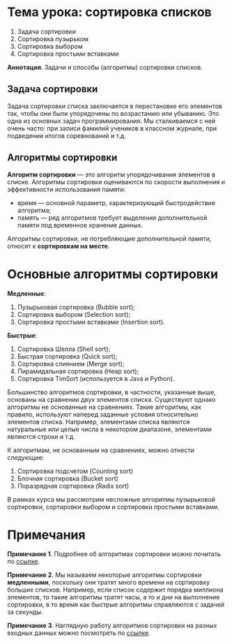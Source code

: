 # Тема урока: сортировка списков

1. Задача сортировки
2. Сортировка пузырьком
3. Сортировка выбором
4. Сортировка простыми вставками

**Аннотация**. Задачи и способы (алгоритмы) сортировки списков.

## Задача сортировки

Задача сортировки списка заключается в перестановке его элементов так, чтобы они были упорядочены по возрастанию или убыванию. Это одна из основных задач программирования. Мы сталкиваемся с ней очень часто: при записи фамилий учеников в классном журнале, при подведении итогов соревнований и т.д.

## Алгоритмы сортировки

**Алгоритм сортировки** — это алгоритм упорядочивания элементов в списке. Алгоритмы сортировки оцениваются по скорости выполнения и эффективности использования памяти:

- время — основной параметр, характеризующий быстродействие алгоритма;
- память — ряд алгоритмов требует выделения дополнительной памяти под временное хранение данных.

Алгоритмы сортировки, не потребляющие дополнительной памяти, относят к **сортировкам на месте**.

# Основные алгоритмы сортировки

**Медленные**:

1. Пузырьковая сортировка (Bubble sort);
2. Сортировка выбором (Selection sort);
3. Сортировка простыми вставками (Insertion sort).

**Быстрые**:

1. Сортировка Шелла (Shell sort);
2. Быстрая сортировка (Quick sort);
3. Сортировка слиянием (Merge sort);
4. Пирамидальная сортировка (Heap sort);
5. Сортировка TimSort (используется в Java и Python).

Большинство алгоритмов сортировки, в частности, указанные выше, основаны на сравнении двух элементов списка. Существуют однако алгоритмы не основанные на сравнениях. Такие алгоритмы, как правило, используют наперед заданные условия относительно элементов списка. Например, элементами списка являются натуральные или целые числа в некотором диапазоне, элементами являются строки и т.д.

К алгоритмам, не основанным на сравнениях, можно отнести следующие:

1. Сортировка подсчетом (Counting sort)
2. Блочная сортировка (Bucket sort)
3. Поразрядная сортировка (Radix sort)

В рамках курса мы рассмотрим несложные алгоритмы пузырьковой сортировки, сортировки выбором и сортировки простыми вставками.

# Примечания

**Примечание 1**. Подробнее об алгоритмах сортировки можно почитать по [ссылке](https://ru.wikipedia.org/wiki/Алгоритм_сортировки).

**Примечание 2**. Мы называем некоторые алгоритмы сортировки **медленными**, поскольку они тратят много времени на сортировку больших списков. Например, если список содержит порядка миллиона элементов, то такие алгоритмы тратят часы, а то и дни на выполнение сортировки, в то время как быстрые алгоритмы справляются с задачей за секунды.

**Примечание 3**. Наглядную работу алгоритмов сортировки на разных входных данных можно посмотреть по [ссылке](https://www.toptal.com/developers/sorting-algorithms).

